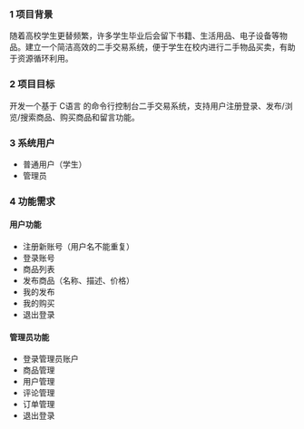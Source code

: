 ### 1 项目背景
随着高校学生更替频繁，许多学生毕业后会留下书籍、生活用品、电子设备等物品。建立一个简洁高效的二手交易系统，便于学生在校内进行二手物品买卖，有助于资源循环利用。

### 2 项目目标
开发一个基于 C语言 的命令行控制台二手交易系统，支持用户注册登录、发布/浏览/搜索商品、购买商品和留言功能。

### 3 系统用户
- 普通用户（学生）
- 管理员

### 4 功能需求

#### 用户功能
- 注册新账号（用户名不能重复）
- 登录账号
- 商品列表
- 发布商品（名称、描述、价格）
- 我的发布
- 我的购买
- 退出登录

#### 管理员功能
- 登录管理员账户
- 商品管理
- 用户管理
- 评论管理
- 订单管理
- 退出登录

